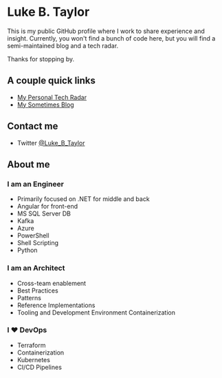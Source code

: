 # Luke B. Taylor

This is my public GitHub profile where I work to share experience and insight. Currently, you won't find a bunch of code here, but you will find a semi-maintained blog and a tech radar.

Thanks for stopping by.

## A couple quick links

- [My Personal Tech Radar](https://tech-radar.lukebtaylor.com/index.html)
- [My Sometimes Blog](https://blog.lukebtaylor.com/)

## Contact me

- Twitter [@Luke_B_Taylor](https://twitter.com/Luke_B_Taylor)

## About me

### I am an Engineer

- Primarily focused on .NET for middle and back
- Angular for front-end
- MS SQL Server DB
- Kafka
- Azure
- PowerShell
- Shell Scripting
- Python

### I am an Architect

- Cross-team enablement
- Best Practices
- Patterns
- Reference Implementations
- Tooling and Development Environment Containerization

### I ❤️ DevOps

- Terraform
- Containerization
- Kubernetes
- CI/CD Pipelines

<!--
Emoji attribution
- https://github.com/twitter/twemoji
Tech Radar attributions
- https://github.com/AOEpeople/aoe_technology_radar
Tech Radar thank you
- https://www.thoughtworks.com/radar
-->
